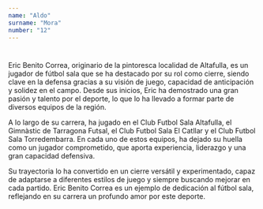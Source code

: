 ```yaml
---
name: "Aldo"
surname: "Mora"
number: "12"
---
```


#

Eric Benito Correa, originario de la pintoresca localidad de Altafulla, es un jugador de fútbol sala que se ha destacado por su rol como cierre, siendo clave en la defensa gracias a su visión de juego, capacidad de anticipación y solidez en el campo. Desde sus inicios, Eric ha demostrado una gran pasión y talento por el deporte, lo que lo ha llevado a formar parte de diversos equipos de la región.

A lo largo de su carrera, ha jugado en el Club Futbol Sala Altafulla, el Gimnàstic de Tarragona Futsal, el Club Futbol Sala El Catllar y el Club Futbol Sala Torredembarra. En cada uno de estos equipos, ha dejado su huella como un jugador comprometido, que aporta experiencia, liderazgo y una gran capacidad defensiva.

Su trayectoria lo ha convertido en un cierre versátil y experimentado, capaz de adaptarse a diferentes estilos de juego y siempre buscando mejorar en cada partido. Eric Benito Correa es un ejemplo de dedicación al fútbol sala, reflejando en su carrera un profundo amor por este deporte.
